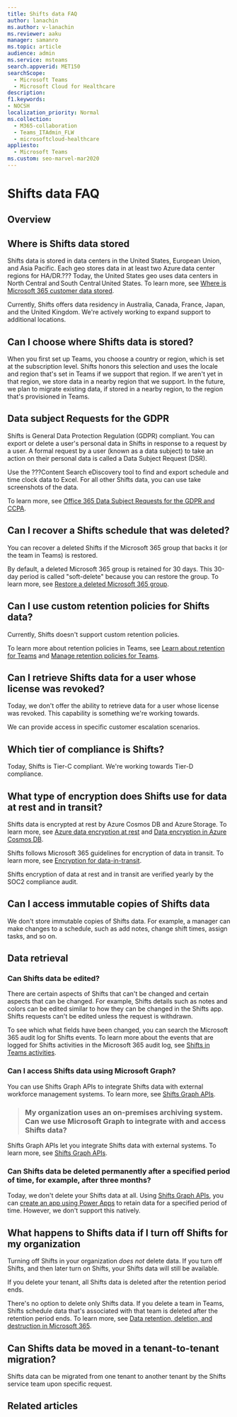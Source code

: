 ```yaml
---
title: Shifts data FAQ
author: lanachin
ms.author: v-lanachin
ms.reviewer: aaku
manager: samanro
ms.topic: article
audience: admin
ms.service: msteams
search.appverid: MET150
searchScope:
  - Microsoft Teams
  - Microsoft Cloud for Healthcare
description:  
f1.keywords:
- NOCSH
localization_priority: Normal
ms.collection: 
  - M365-collaboration
  - Teams_ITAdmin_FLW
  - microsoftcloud-healthcare
appliesto: 
  - Microsoft Teams
ms.custom: seo-marvel-mar2020
---
```


# Shifts data FAQ

## Overview


## Where is Shifts data stored

Shifts data is stored in data centers in the United States, European Union, and Asia Pacific. Each geo stores data in at least two Azure data center regions for HA/DR.??? Today, the United States geo uses data centers in North Central and South Central United States. To learn more, see [Where is Microsoft 365 customer data stored](/microsoft-365/enterprise/o365-data-locations).

Currently, Shifts offers data residency in Australia, Canada, France, Japan, and the United Kingdom. We're actively working to expand support to additional locations.

## Can I choose where Shifts data is stored?

When you first set up Teams, you choose a country or region, which is set at the subscription level. Shifts honors this selection and uses the locale and region that's set in Teams if we support that region. If we aren't yet in that region, we store data in a nearby region that we support. In the future, we plan to migrate existing data, if stored in a nearby region, to the region that's provisioned in Teams.

## Data subject Requests for the GDPR

Shifts is General Data Protection Regulation (GDPR) compliant. You can export or delete a user's personal data in Shifts in response to a request by a user. A formal request by a user (known as a data subject) to take an action on their personal data is called a Data Subject Request (DSR).

Use the ???Content Search eDiscovery tool to find and export schedule and time clock data to Excel. For all other Shifts data, you can use take screenshots of the data.

To learn more, see [Office 365 Data Subject Requests for the GDPR and CCPA](/microsoft-365/compliance/gdpr-dsr-office365).

## Can I recover a Shifts schedule that was deleted?

You can recover a deleted Shifts if the Microsoft 365 group that backs it (or the team in Teams) is restored.

By default, a deleted Microsoft 365 group is retained for 30 days. This 30-day period is called "soft-delete" because you can restore the group. To learn more, see [Restore a deleted Microsoft 365 group](/microsoft-365/admin/create-groups/restore-deleted-group?view=o365-worldwide&tabs=admin-center).

## Can I use custom retention policies for Shifts data?

Currently, Shifts doesn't support custom retention policies.

To learn more about retention policies in Teams, see [Learn about retention for Teams](/microsoft-365/compliance/retention-policies-teams) and [Manage retention policies for Teams](../../retention-policies.md).

## Can I retrieve Shifts data for a user whose license was revoked?

Today, we don't offer the ability to retrieve data for a user whose license was revoked. This capability is something we're working towards.

We can provide access in specific customer escalation scenarios.

## Which tier of compliance is Shifts?

Today, Shifts is Tier-C compliant. We're working towards Tier-D compliance.

## What type of encryption does Shifts use for data at rest and in transit?

Shifts data is encrypted at rest by Azure Cosmos DB and Azure Storage. To learn more, see [Azure data encryption at rest](/azure/security/fundamentals/encryption-atrest) and
[Data encryption in Azure Cosmos DB](/azure/cosmos-db/database-encryption-at-rest).

Shifts follows Microsoft 365 guidelines for encryption of data in transit. To learn more, see [Encryption for data-in-transit](/compliance/assurance/assurance-encryption-in-transit).

Shifts encryption of data at rest and in transit are verified yearly by the SOC2 compliance audit.

## Can I access immutable copies of Shifts data

We don't store immutable copies of Shifts data. For example, a manager can make changes to a schedule, such as add notes, change shift times, assign tasks, and so on.

## Data retrieval

### Can Shifts data be edited?

There are certain aspects of Shifts that can't be changed and certain aspects that can be changed. For example, Shifts details such as notes and colors can be edited similar to how they can be changed in the Shifts app. Shifts requests can't be edited unless the request is withdrawn.

To see which what fields have been changed, you can search the Microsoft 365 audit log for Shifts events. To learn more about the events that are logged for Shifts activities in the Microsoft 365 audit log, see [Shifts in Teams activities](../../audit-log-events.md#shifts-in-teams-activities).

### Can I access Shifts data using Microsoft Graph?

You can use Shifts Graph APIs to integrate Shifts data with external workforce management systems. To learn more, see [Shifts Graph APIs](graph/api/resources/shift?view=graph-rest-1.0).

>### My organization uses an on-premises archiving system. Can we use Microsoft Graph to integrate with and access Shifts data?

Shifts Graph APIs let you integrate Shifts data with external systems. To learn more, see [Shifts Graph APIs](graph/api/resources/shift?view=graph-rest-1.0).

### Can Shifts data be deleted permanently after a specified period of time, for example, after three months?

Today, we don't delete your Shifts data at all. Using [Shifts Graph APIs](graph/api/resources/shift?view=graph-rest-1.0), you can [create an app using Power Apps](powerapps/maker/) to retain data for a specified period of time. However, we don't support this natively.

## What happens to Shifts data if I turn off Shifts for my organization

Turning off Shifts in your organization *does not* delete data. If you turn off Shifts, and then later turn on Shifts, your Shifts data will still be available.

If you delete your tenant, all Shifts data is deleted after the retention period ends.

There's no option to delete only Shifts data. If you delete a team in Teams, Shifts schedule data that's associated with that team is deleted after the retention period ends. To learn more, see [Data retention, deletion, and destruction in Microsoft 365](/compliance/assurance/assurance-data-retention-deletion-and-destruction-overview).

## Can Shifts data be moved in a tenant-to-tenant migration?

Shifts data can be migrated from one tenant to another tenant by the Shifts service team upon specific request.

## Related articles
